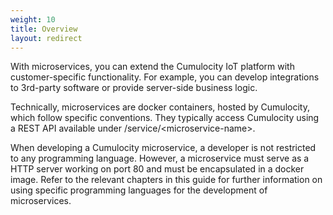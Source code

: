 ```yaml
---
weight: 10
title: Overview
layout: redirect
---
```


With microservices, you can extend the Cumulocity IoT platform with customer-specific functionality. For example, you can develop integrations to 3rd-party software or provide server-side business logic. 

Technically, microservices are docker containers, hosted by Cumulocity, which 
follow specific conventions. They typically access Cumulocity using a REST API available under /service/&lt;microservice-name&gt;.

When developing a Cumulocity microservice, a developer is not restricted to any programming language. However, a microservice must serve as a HTTP server working on port 80 and must be encapsulated in a docker image. Refer to the relevant chapters in this guide for further information on using specific programming languages for the development of microservices.